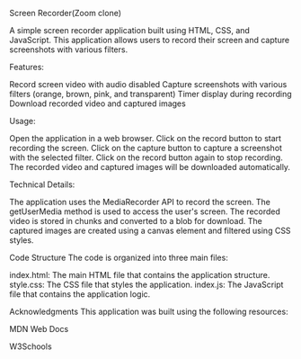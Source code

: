 Screen Recorder(Zoom clone)

A simple screen recorder application built using HTML, CSS, and JavaScript. This application allows users to record their screen and capture screenshots with various filters.

Features:

Record screen video with audio disabled
Capture screenshots with various filters (orange, brown, pink, and transparent)
Timer display during recording
Download recorded video and captured images

Usage:

Open the application in a web browser.
Click on the record button to start recording the screen.
Click on the capture button to capture a screenshot with the selected filter.
Click on the record button again to stop recording.
The recorded video and captured images will be downloaded automatically.


Technical Details:

The application uses the MediaRecorder API to record the screen.
The getUserMedia method is used to access the user's screen.
The recorded video is stored in chunks and converted to a blob for download.
The captured images are created using a canvas element and filtered using CSS styles.


Code Structure
The code is organized into three main files:

index.html: The main HTML file that contains the application structure.
style.css: The CSS file that styles the application.
index.js: The JavaScript file that contains the application logic.

Acknowledgments
This application was built using the following resources:

MDN Web Docs

W3Schools
